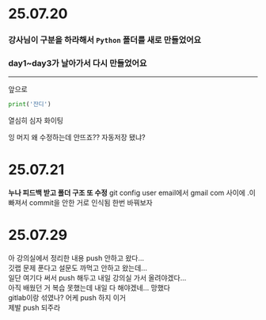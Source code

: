 # 25.07.20
### 강사님이 구분을 하라해서 `Python` 폴더를 새로 만들었어요
### day1~day3가 날아가서 다시 만들었어요
---
앞으로
```python
print('잔디')
```
열심히 심자 화이팅

잉 머지
왜 수정하는데 안뜨죠??
자동저장 됐냐?
# 25.07.21
**누나 피드백 받고 폴더 구조 또 수정**
git config user email에서 gmail com 사이에 .이 빠져서 commit을 안한 거로 인식됨 한번 바꿔보자
# 25.07.29
아 강의실에서 정리한 내용 push 안하고 왔다...  
깃랩 문제 푼다고 설문도 까먹고 안하고 왔는데...  
일단 여기다 써서 push 해두고 내일 강의실 가서 올려야겠다...  
아직 배웠던 거 복습 못했는데 내일 다 해야겠네... 망했다  
gitlab이랑 섞였나? 어케 push 하지 이거  
제발 push 되주라